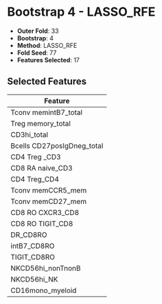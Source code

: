 # Bootstrap 4 - LASSO_RFE

- **Outer Fold**: 33
- **Bootstrap**: 4
- **Method**: LASSO_RFE
- **Fold Seed**: 77
- **Features Selected**: 17

## Selected Features

| Feature |
|---------|
| Tconv memintB7_total |
| Treg memory_total |
| CD3hi_total |
| Bcells CD27posIgDneg_total |
| CD4 Treg _CD3 |
| CD8 RA naive_CD3 |
| CD4 Treg_CD4 |
| Tconv memCCR5_mem |
| Tconv memCD27_mem |
| CD8 RO CXCR3_CD8 |
| CD8 RO TIGIT_CD8 |
| DR_CD8RO |
| intB7_CD8RO |
| TIGIT_CD8RO |
| NKCD56hi_nonTnonB |
| NKCD56hi_NK |
| CD16mono_myeloid |
